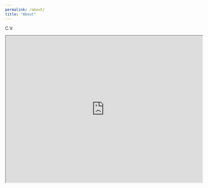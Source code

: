 ```yaml
---
permalink: /about/
title: "About"
---
```



C.V.
  <iframe src="https://drive.google.com/file/d/16SnlbDZqKhdsjygH6fmrkev2QhWj6T_j/preview" width="640" height="480" allow="autoplay"></iframe>
